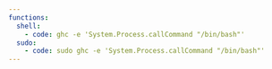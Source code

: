 ```yaml
---
functions:
  shell:
    - code: ghc -e 'System.Process.callCommand "/bin/bash"'
  sudo:
    - code: sudo ghc -e 'System.Process.callCommand "/bin/bash"'
---
```

